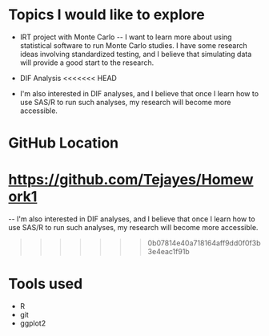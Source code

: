 # Topics I would like to explore

- IRT project with Monte Carlo
-- I want to learn more about using statistical software to run Monte Carlo studies. I have some research ideas involving standardized testing, and I believe that simulating data will provide a good start to the research.


- DIF Analysis
<<<<<<< HEAD
- I'm also interested in DIF analyses, and I believe that once I learn how to use SAS/R to run such analyses, my research will become more accessible.


# GitHub Location
<https://github.com/Tejayes/Homework1>
=======
-- I'm also interested in DIF analyses, and I believe that once I learn how to use SAS/R to run such analyses, my research will become more accessible.
>>>>>>> 0b07814e40a718164aff9dd0f0f3b3e4eac1f91b

# Tools used
- R
- git
- ggplot2